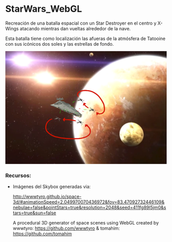 # StarWars_WebGL

Recreación de una batalla espacial con un Star Destroyer en el centro y X-Wings atacando mientras dan vueltas alrededor de la nave.

Esta batalla tiene como localización las afueras de la atmósfera de Tatooine con sus icónicos dos soles y las estrellas de fondo.

![Escena del proyecto](escena.png)


### Recursos:

- Imágenes del Skybox generadas via: 
    
    http://wwwtyro.github.io/space-3d/#animationSpeed=2.049970070436972&fov=83.47092732446109&nebulae=false&pointStars=true&resolution=2048&seed=411fg89l5jm0&stars=true&sun=false

    A procedural 3D generator of space scenes using WebGL created by wwwtyro: https://github.com/wwwtyro & tomahim: https://github.com/tomahim
